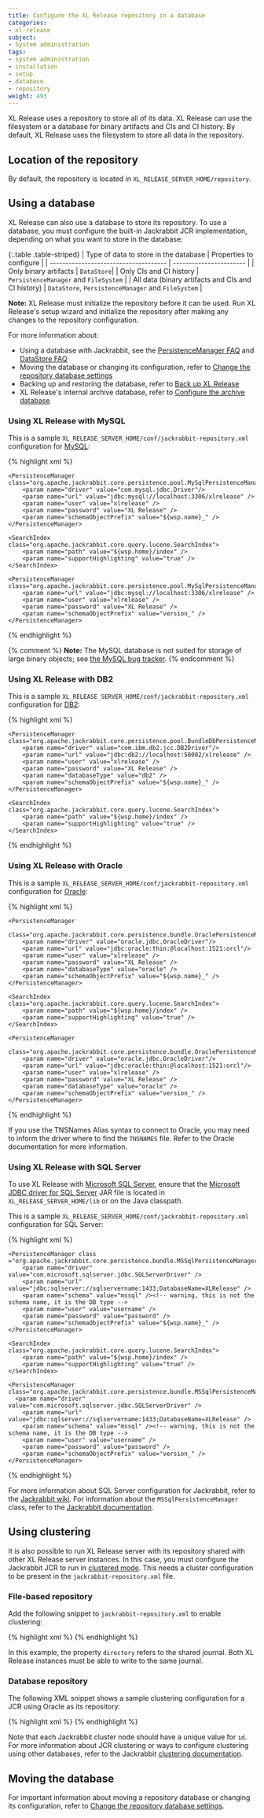 ```yaml
---
title: Configure the XL Release repository in a database
categories:
- xl-release
subject:
- System administration
tags:
- system administration
- installation
- setup
- database
- repository
weight: 493
---
```


XL Release uses a repository to store all of its data. XL Release can use the filesystem or a database for binary artifacts and CIs and CI history. By default, XL Release uses the filesystem to store all data in the repository.

## Location of the repository

By default, the repository is located in `XL_RELEASE_SERVER_HOME/repository`.

## Using a database

XL Release can also use a database to store its repository. To use a database, you must configure the built-in Jackrabbit JCR implementation, depending on what you want to store in the database:

{:.table .table-striped}
| Type of data to store in the database | Properties to configure |
| ------------------------------------- | ----------------------- |
| Only binary artifacts | `DataStore`|
| Only CIs and CI history | `PersistenceManager` and `FileSystem` |
| All data (binary artifacts and CIs and CI history) | `DataStore`, `PersistenceManager` and `FileSystem` |

**Note:** XL Release must initialize the repository before it can be used. Run XL Release's setup wizard and initialize the repository after making any changes to the repository configuration.

For more information about:

* Using a database with Jackrabbit, see the [PersistenceManager FAQ](http://wiki.apache.org/jackrabbit/PersistenceManagerFAQ) and [DataStore FAQ](http://wiki.apache.org/jackrabbit/DataStore)
* Moving the database or changing its configuration, refer to [Change the repository database settings](/xl-release/how-to/change-the-repository-database-settings.html)
* Backing up and restoring the database, refer to [Back up XL Release](/xl-release/how-to/back-up-xl-release.html)
* XL Release's internal archive database, refer to [Configure the archive database](/xl-release/how-to/configure-the-archive-database.html)

### Using XL Release with MySQL

This is a sample `XL_RELEASE_SERVER_HOME/conf/jackrabbit-repository.xml` configuration for [MySQL](http://www.mysql.com/):

{% highlight xml %}
<Security appName="Jackrabbit">
    <SecurityManager class="org.apache.jackrabbit.core.DefaultSecurityManager" workspaceName="security" />
    <AccessManager class="org.apache.jackrabbit.core.security.DefaultAccessManager" />
    <LoginModule class="org.apache.jackrabbit.core.security.authentication.DefaultLoginModule">
        <param name="anonymousId" value="anonymous" />
        <param name="adminId" value="admin" />
    </LoginModule>
</Security>

<FileSystem class="org.apache.jackrabbit.core.fs.db.DbFileSystem">
    <param name="driver" value="com.mysql.jdbc.Driver"/>
    <param name="url" value="jdbc:mysql://localhost:3306/xlrelease"/>
    <param name="schemaObjectPrefix" value="rep_" />
    <param name="schema" value="mysql" />
    <param name="user" value="xlrelease" />
    <param name="password" value="XL Release" />
</FileSystem>

<DataStore class="org.apache.jackrabbit.core.data.db.DbDataStore">
    <param name="driver" value="com.mysql.jdbc.Driver"/>
    <param name="url" value="jdbc:mysql://localhost:3306/xlrelease"/>
    <param name="databaseType" value="mysql"/>
    <param name="user" value="xlrelease" />
    <param name="password" value="XL Release" />
</DataStore>

<Workspaces rootPath="${rep.home}/workspaces" defaultWorkspace="default" />

<Workspace name="${wsp.name}">
    <FileSystem class="org.apache.jackrabbit.core.fs.db.DbFileSystem">
        <param name="driver" value="com.mysql.jdbc.Driver"/>
        <param name="url" value="jdbc:mysql://localhost:3306/xlrelease"/>
        <param name="schemaObjectPrefix" value="${wsp.name}_" />
        <param name="schema" value="mysql" />
        <param name="user" value="xlrelease" />
        <param name="password" value="XL Release" />
    </FileSystem>

    <PersistenceManager class="org.apache.jackrabbit.core.persistence.pool.MySqlPersistenceManager">
        <param name="driver" value="com.mysql.jdbc.Driver"/>
        <param name="url" value="jdbc:mysql://localhost:3306/xlrelease" />
        <param name="user" value="xlrelease" />
        <param name="password" value="XL Release" />
        <param name="schemaObjectPrefix" value="${wsp.name}_" />
    </PersistenceManager>

    <SearchIndex class="org.apache.jackrabbit.core.query.lucene.SearchIndex">
        <param name="path" value="${wsp.home}/index" />
        <param name="supportHighlighting" value="true" />
    </SearchIndex>

</Workspace>

<Versioning rootPath="${rep.home}/version">
    <FileSystem class="org.apache.jackrabbit.core.fs.db.DbFileSystem">
        <param name="driver" value="com.mysql.jdbc.Driver"/>
        <param name="url" value="jdbc:mysql://localhost:3306/xlrelease"/>
        <param name="schemaObjectPrefix" value="version_" />
        <param name="schema" value="mysql" />
        <param name="user" value="xlrelease" />
        <param name="password" value="XL Release" />
    </FileSystem>

    <PersistenceManager class="org.apache.jackrabbit.core.persistence.pool.MySqlPersistenceManager">
        <param name="url" value="jdbc:mysql://localhost:3306/xlrelease" />
        <param name="user" value="xlrelease" />
        <param name="password" value="XL Release" />
        <param name="schemaObjectPrefix" value="version_" />
    </PersistenceManager>
</Versioning>
{% endhighlight %}

{% comment %}
**Note:** The MySQL database is not suited for storage of large binary objects; see [the MySQL bug tracker](http://bugs.mysql.com/bug.php?id=10859).
{% endcomment %}

### Using XL Release with DB2

This is a sample `XL_RELEASE_SERVER_HOME/conf/jackrabbit-repository.xml` configuration for [DB2](http://www-01.ibm.com/software/data/db2/):

{% highlight xml %}
<Security appName="Jackrabbit">
    <SecurityManager class="org.apache.jackrabbit.core.DefaultSecurityManager" workspaceName="security" />
    <AccessManager class="org.apache.jackrabbit.core.security.DefaultAccessManager" />
    <LoginModule class="org.apache.jackrabbit.core.security.authentication.DefaultLoginModule">
        <param name="anonymousId" value="anonymous" />
        <param name="adminId" value="admin" />
    </LoginModule>
</Security>

<FileSystem class="org.apache.jackrabbit.core.fs.db.DbFileSystem">
    <param name="driver" value="com.ibm.db2.jcc.DB2Driver"/>
    <param name="url" value="jdbc:db2://localhost:50002/xlrelease"/>
    <param name="schemaObjectPrefix" value="rep_" />
    <param name="schema" value="db2" />
    <param name="user" value="xlrelease" />
    <param name="password" value="XL Release" />
</FileSystem>

<DataStore class="org.apache.jackrabbit.core.data.db.DbDataStore">
    <param name="driver" value="com.ibm.db2.jcc.DB2Driver"/>
    <param name="url" value="jdbc:db2://localhost:50002/xlrelease"/>
    <param name="databaseType" value="db2"/>
    <param name="user" value="xlrelease" />
    <param name="password" value="XL Release" />
</DataStore>

<Workspaces rootPath="${rep.home}/workspaces" defaultWorkspace="default" />

<Workspace name="${wsp.name}">
    <FileSystem class="org.apache.jackrabbit.core.fs.db.DbFileSystem">
        <param name="driver" value="com.ibm.db2.jcc.DB2Driver"/>
        <param name="url" value="jdbc:db2://localhost:50002/xlrelease"/>
        <param name="schemaObjectPrefix" value="${wsp.name}_" />
        <param name="schema" value="db2" />
        <param name="user" value="xlrelease" />
        <param name="password" value="XL Release" />
    </FileSystem>

    <PersistenceManager class="org.apache.jackrabbit.core.persistence.pool.BundleDbPersistenceManager">
        <param name="driver" value="com.ibm.db2.jcc.DB2Driver"/>
        <param name="url" value="jdbc:db2://localhost:50002/xlrelease" />
        <param name="user" value="xlrelease" />
        <param name="password" value="XL Release" />
        <param name="databaseType" value="db2" />
        <param name="schemaObjectPrefix" value="${wsp.name}_" />
    </PersistenceManager>

    <SearchIndex class="org.apache.jackrabbit.core.query.lucene.SearchIndex">
        <param name="path" value="${wsp.home}/index" />
        <param name="supportHighlighting" value="true" />
    </SearchIndex>
</Workspace>

<Versioning rootPath="${rep.home}/version">
    <FileSystem class="org.apache.jackrabbit.core.fs.db.DbFileSystem">
        <param name="driver" value="com.ibm.db2.jcc.DB2Driver"/>
        <param name="url" value="jdbc:db2://localhost:50002/xlrelease"/>
        <param name="schemaObjectPrefix" value="version_" />
        <param name="schema" value="db2" />
        <param name="user" value="xlrelease" />
        <param name="password" value="XL Release" />
    </FileSystem>
    <PersistenceManager class="org.apache.jackrabbit.core.persistence.pool.BundleDbPersistenceManager">
        <param name="driver" value="com.ibm.db2.jcc.DB2Driver"/>
        <param name="url" value="jdbc:db2://localhost:50002/xlrelease" />
        <param name="user" value="xlrelease" />
        <param name="password" value="XL Release" />
        <param name="databaseType" value="db2" />
        <param name="schemaObjectPrefix" value="version_" />
    </PersistenceManager>
</Versioning>
{% endhighlight %}

### Using XL Release with Oracle

This is a sample `XL_RELEASE_SERVER_HOME/conf/jackrabbit-repository.xml` configuration for [Oracle](http://www.oracle.com/us/products/database/index.html):

{% highlight xml %}
<Security appName="Jackrabbit">
    <SecurityManager class="org.apache.jackrabbit.core.DefaultSecurityManager" workspaceName="security" />
    <AccessManager class="org.apache.jackrabbit.core.security.DefaultAccessManager" />
    <LoginModule class="org.apache.jackrabbit.core.security.authentication.DefaultLoginModule">
        <param name="anonymousId" value="anonymous" />
        <param name="adminId" value="admin" />
    </LoginModule>
</Security>

<FileSystem class="org.apache.jackrabbit.core.fs.db.OracleFileSystem">
    <param name="driver" value="oracle.jdbc.OracleDriver"/>
    <param name="url" value="jdbc:oracle:thin:@localhost:1521:orcl"/>
    <param name="schemaObjectPrefix" value="rep_"/>
    <param name="schema" value="oracle" />
    <param name="user" value="xlrelease" />
    <param name="password" value="XL Release" />
</FileSystem>

<DataStore class="org.apache.jackrabbit.core.data.db.DbDataStore">
    <param name="driver" value="oracle.jdbc.OracleDriver"/>
    <param name="url" value="jdbc:oracle:thin:@localhost:1521:orcl"/>
    <param name="databaseType" value="oracle"/>
    <param name="user" value="xlrelease" />
    <param name="password" value="XL Release" />
</DataStore>

<Workspaces rootPath="${rep.home}/workspaces" defaultWorkspace="default" />

<Workspace name="${wsp.name}">
    <FileSystem class="org.apache.jackrabbit.core.fs.db.OracleFileSystem">
        <param name="driver" value="oracle.jdbc.OracleDriver"/>
        <param name="url" value="jdbc:oracle:thin:@localhost:1521:orcl"/>
        <param name="schemaObjectPrefix" value="${wsp.name}_"/>
        <param name="schema" value="oracle" />
        <param name="user" value="xlrelease" />
        <param name="password" value="XL Release" />
    </FileSystem>

    <PersistenceManager
        class="org.apache.jackrabbit.core.persistence.bundle.OraclePersistenceManager">
        <param name="driver" value="oracle.jdbc.OracleDriver"/>
        <param name="url" value="jdbc:oracle:thin:@localhost:1521:orcl"/>
        <param name="user" value="xlrelease" />
        <param name="password" value="XL Release" />
        <param name="databaseType" value="oracle" />
        <param name="schemaObjectPrefix" value="${wsp.name}_" />
    </PersistenceManager>

    <SearchIndex class="org.apache.jackrabbit.core.query.lucene.SearchIndex">
        <param name="path" value="${wsp.home}/index" />
        <param name="supportHighlighting" value="true" />
    </SearchIndex>
</Workspace>

<Versioning rootPath="${rep.home}/version">
    <FileSystem class="org.apache.jackrabbit.core.fs.db.OracleFileSystem">
        <param name="driver" value="oracle.jdbc.OracleDriver"/>
        <param name="url" value="jdbc:oracle:thin:@localhost:1521:orcl"/>
        <param name="schemaObjectPrefix" value="version_"/>
        <param name="schema" value="oracle" />
        <param name="user" value="xlrelease" />
        <param name="password" value="XL Release" />
    </FileSystem>

    <PersistenceManager
        class="org.apache.jackrabbit.core.persistence.bundle.OraclePersistenceManager">
        <param name="driver" value="oracle.jdbc.OracleDriver"/>
        <param name="url" value="jdbc:oracle:thin:@localhost:1521:orcl"/>
        <param name="user" value="xlrelease" />
        <param name="password" value="XL Release" />
        <param name="databaseType" value="oracle" />
        <param name="schemaObjectPrefix" value="version_" />
    </PersistenceManager>
</Versioning>
{% endhighlight %}

If you use the TNSNames Alias syntax to connect to Oracle, you may need to inform the driver where to find the `TNSNAMES` file. Refer to the Oracle documentation for more information.

### Using XL Release with SQL Server

To use XL Release with [Microsoft SQL Server](https://www.microsoft.com/en-us/server-cloud/products/sql-server/), ensure that the [Microsoft JDBC driver for SQL Server](https://msdn.microsoft.com/en-us/sqlserver/aa937724.aspx) JAR file is located in `XL_RELEASE_SERVER_HOME/lib` or on the Java classpath.

This is a sample `XL_RELEASE_SERVER_HOME/conf/jackrabbit-repository.xml` configuration for SQL Server:

{% highlight xml %}
<DataStore class="org.apache.jackrabbit.core.data.FileDataStore" />

<Security appName="Jackrabbit">
    <SecurityManager class="org.apache.jackrabbit.core.DefaultSecurityManager" workspaceName="security" />
    <AccessManager class="org.apache.jackrabbit.core.security.DefaultAccessManager" />
    <LoginModule class="org.apache.jackrabbit.core.security.authentication.DefaultLoginModule">
        <param name="anonymousId" value="anonymous" />
        <param name="adminId" value="admin" />
    </LoginModule>
</Security>

<Workspaces rootPath="${rep.home}/workspaces" defaultWorkspace="default" />

<Workspace name="${wsp.name}">
    <FileSystem class="org.apache.jackrabbit.core.fs.db.MSSqlFileSystem">
      <param name="driver" value="com.microsoft.sqlserver.jdbc.SQLServerDriver" />
		<param name="url" value="jdbc:sqlserver://sqlservername:1433;DatabaseName=XLRelease" />
		<param name="schema" value="mssql" /><!-- warning, this is not the schema name, it is the DB type -->
		<param name="user" value="username" />
		<param name="password" value="password" />
		<param name="schemaObjectPrefix" value="${wsp.name}_" />
    </FileSystem>

    <PersistenceManager class ="org.apache.jackrabbit.core.persistence.bundle.MSSqlPersistenceManager">
		<param name="driver" value="com.microsoft.sqlserver.jdbc.SQLServerDriver" />
		<param name="url" value="jdbc:sqlserver://sqlservername:1433;DatabaseName=XLRelease" />
		<param name="schema" value="mssql" /><!-- warning, this is not the schema name, it is the DB type -->
		<param name="user" value="username" />
		<param name="password" value="password" />
		<param name="schemaObjectPrefix" value="${wsp.name}_" />
    </PersistenceManager>

    <SearchIndex class="org.apache.jackrabbit.core.query.lucene.SearchIndex">
        <param name="path" value="${wsp.home}/index" />
        <param name="supportHighlighting" value="true" />
    </SearchIndex>
</Workspace>

<Versioning rootPath="${rep.home}/version">
    <FileSystem class="org.apache.jackrabbit.core.fs.db.MSSqlFileSystem">
      <param name="driver" value="com.microsoft.sqlserver.jdbc.SQLServerDriver" />
		<param name="url" value="jdbc:sqlserver://sqlservername:1433;DatabaseName=XLRelease" />
		<param name="schema" value="mssql" /><!-- warning, this is not the schema name, it is the DB type -->
		<param name="user" value="username" />
		<param name="password" value="password" />
		<param name="schemaObjectPrefix" value="version_"/>
    </FileSystem>

    <PersistenceManager class="org.apache.jackrabbit.core.persistence.bundle.MSSqlPersistenceManager">
      <param name="driver" value="com.microsoft.sqlserver.jdbc.SQLServerDriver" />
		<param name="url" value="jdbc:sqlserver://sqlservername:1433;DatabaseName=XLRelease" />
		<param name="schema" value="mssql" /><!-- warning, this is not the schema name, it is the DB type -->
		<param name="user" value="username" />
		<param name="password" value="password" />
		<param name="schemaObjectPrefix" value="version_" />
    </PersistenceManager>
</Versioning>
{% endhighlight %}

For more information about SQL Server configuration for Jackrabbit, refer to the [Jackrabbit wiki](http://wiki.apache.org/jackrabbit/DataStore#Database_Data_Store). For information about the `MSSqlPersistenceManager` class, refer to the [Jackrabbit documentation](http://jackrabbit.apache.org/api/2.2/org/apache/jackrabbit/core/persistence/db/MSSqlPersistenceManager.html).

## Using clustering

It is also possible to run XL Release server with its repository shared with other XL Release server instances. In this case, you must configure the Jackrabbit JCR to run in [clustered mode](http://wiki.apache.org/jackrabbit/Clustering#Overview). This needs a cluster configuration to be present in the `jackrabbit-repository.xml` file.

### File-based repository

Add the following snippet to `jackrabbit-repository.xml` to enable clustering:

{% highlight xml %}
<Cluster id="node1">
  <Journal class="org.apache.jackrabbit.core.journal.FileJournal">
    <param name="revision" value="${rep.home}/revision.log" />
    <param name="directory" value="/nfs/myserver/myjournal" />
  </Journal>
</Cluster>
{% endhighlight %}

In this example, the property `directory` refers to the shared journal. Both XL Release instances must be able to write to the same journal.

### Database repository

The following XML snippet shows a sample clustering configuration for a JCR using Oracle as its repository:

{% highlight xml %}
<Cluster id="101" syncDelay="2000">
    <Journal class="org.apache.jackrabbit.core.journal.OracleDatabaseJournal">
        <param name="revision" value="${rep.home}/revision" />
        <param name="driver" value="oracle.jdbc.OracleDriver" />
        <param name="url" value="jdbc:oracle:thin:@localhost:1521:orcl" />
        <param name="user" value="xlrelease" />
        <param name="password" value="XL Release" />
        <param name="schemaObjectPrefix" value="JOURNAL_" />
    </Journal>
</Cluster>
{% endhighlight %}

Note that each Jackrabbit cluster node should have a unique value for `id`. For more information about JCR clustering or ways to configure clustering using other databases, refer to the Jackrabbit [clustering documentation](http://wiki.apache.org/jackrabbit/Clustering#Overview).

## Moving the database

For important information about moving a repository database or changing its configuration, refer to [Change the repository database settings](/xl-release/how-to/change-the-repository-database-settings.html).

